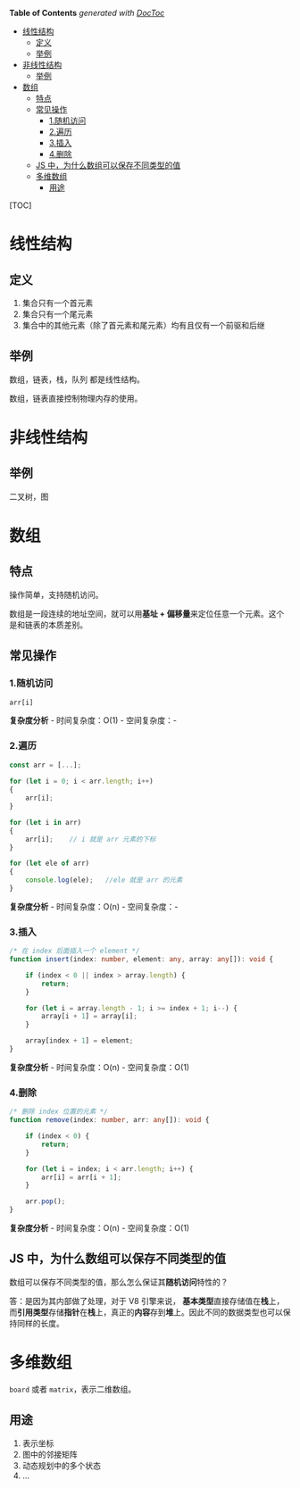 <!-- START doctoc generated TOC please keep comment here to allow auto update -->
<!-- DON'T EDIT THIS SECTION, INSTEAD RE-RUN doctoc TO UPDATE -->
**Table of Contents**  *generated with [DocToc](https://github.com/thlorenz/doctoc)*

- [线性结构](#%E7%BA%BF%E6%80%A7%E7%BB%93%E6%9E%84)
  - [定义](#%E5%AE%9A%E4%B9%89)
  - [举例](#%E4%B8%BE%E4%BE%8B)
- [非线性结构](#%E9%9D%9E%E7%BA%BF%E6%80%A7%E7%BB%93%E6%9E%84)
  - [举例](#%E4%B8%BE%E4%BE%8B-1)
- [数组](#%E6%95%B0%E7%BB%84)
  - [特点](#%E7%89%B9%E7%82%B9)
  - [常见操作](#%E5%B8%B8%E8%A7%81%E6%93%8D%E4%BD%9C)
    - [1.随机访问](#1%E9%9A%8F%E6%9C%BA%E8%AE%BF%E9%97%AE)
    - [2.遍历](#2%E9%81%8D%E5%8E%86)
    - [3.插入](#3%E6%8F%92%E5%85%A5)
    - [4.删除](#4%E5%88%A0%E9%99%A4)
  - [JS 中，为什么数组可以保存不同类型的值](#js-%E4%B8%AD%E4%B8%BA%E4%BB%80%E4%B9%88%E6%95%B0%E7%BB%84%E5%8F%AF%E4%BB%A5%E4%BF%9D%E5%AD%98%E4%B8%8D%E5%90%8C%E7%B1%BB%E5%9E%8B%E7%9A%84%E5%80%BC)
  - [多维数组](#%E5%A4%9A%E7%BB%B4%E6%95%B0%E7%BB%84)
    - [用途](#%E7%94%A8%E9%80%94)

<!-- END doctoc generated TOC please keep comment here to allow auto update -->



[TOC]



# 线性结构



## 定义

1. 集合只有一个首元素
2. 集合只有一个尾元素
3. 集合中的其他元素（除了首元素和尾元素）均有且仅有一个前驱和后继



## 举例

数组，链表，栈，队列 都是线性结构。

数组，链表直接控制物理内存的使用。



# 非线性结构



## 举例

二叉树，图



# 数组



## 特点

操作简单，支持随机访问。

数组是一段连续的地址空间，就可以用**基址 + 偏移量**来定位任意一个元素。这个是和链表的本质差别。



## 常见操作



### 1.随机访问

```typescript
arr[i]
```

**复杂度分析**
\- 时间复杂度：O(1)
\- 空间复杂度：-



### 2.遍历

```typescript
const arr = [...];
             
for (let i = 0; i < arr.length; i++) 
{ 
    arr[i];
}

for (let i in arr) 
{	
    arr[i];    // i 就是 arr 元素的下标  
}

for (let ele of arr) 
{	
    console.log(ele);	//ele 就是 arr 的元素     
}
```

**复杂度分析**
\- 时间复杂度：O(n)
\- 空间复杂度：-



### 3.插入

```typescript
/* 在 index 后面插入一个 element */
function insert(index: number, element: any, array: any[]): void {

    if (index < 0 || index > array.length) {
        return;
    }

    for (let i = array.length - 1; i >= index + 1; i--) {
        array[i + 1] = array[i];
    }

    array[index + 1] = element;
}
```

**复杂度分析**
\- 时间复杂度：O(n)
\- 空间复杂度：O(1)



### 4.删除

```typescript
/* 删除 index 位置的元素 */
function remove(index: number, arr: any[]): void {

    if (index < 0) {
        return;
    }

    for (let i = index; i < arr.length; i++) {
        arr[i] = arr[i + 1];
    }

    arr.pop();
}
```

**复杂度分析**
\- 时间复杂度：O(n)
\- 空间复杂度：O(1)



##  JS 中，为什么数组可以保存不同类型的值

数组可以保存不同类型的值，那么怎么保证其**随机访问**特性的？



答：是因为其内部做了处理，对于 V8 引擎来说， **基本类型**直接存储值在**栈**上，而**引用类型**存储**指针**在**栈**上，真正的**内容**存到**堆**上。因此不同的数据类型也可以保持同样的长度。



# 多维数组

 

`board` 或者 `matrix`，表示二维数组。



## 用途

1. 表示坐标
2. 图中的邻接矩阵
3. 动态规划中的多个状态
4. ...
